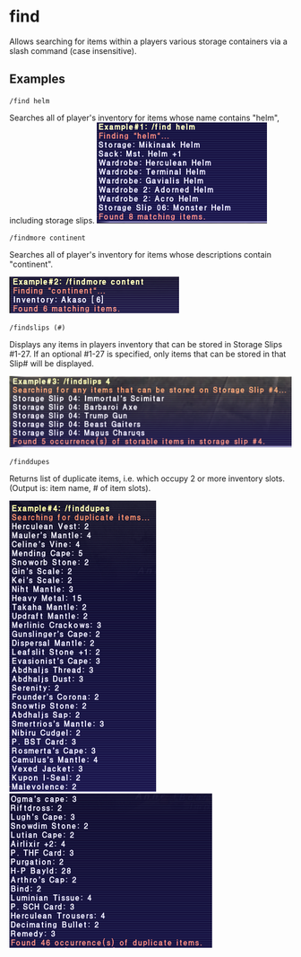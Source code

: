 # find

Allows searching for items within a players various storage containers via a slash command (case insensitive).

## Examples ##

```
/find helm
```

Searches all of player's inventory for items whose name contains "helm", including storage slips.
![Example 1](screenshots/ex1.png)

```
/findmore continent
```

Searches all of player's inventory for items whose descriptions contain "continent".

![Example 2](screenshots/ex2.png)

```
/findslips (#)
```

Displays any items in players inventory that can be stored in Storage Slips #1-27. If an optional #1-27 is specified, 
only items that can be stored in that Slip# will  be displayed.

![Example 3](screenshots/ex3.png)

```
/finddupes
```              

Returns list of duplicate items, i.e. which occupy 2 or more inventory slots. (Output is: item name, # of item slots).

![Example 4](screenshots/ex4a.png)
![Example 4](screenshots/ex4b.png)